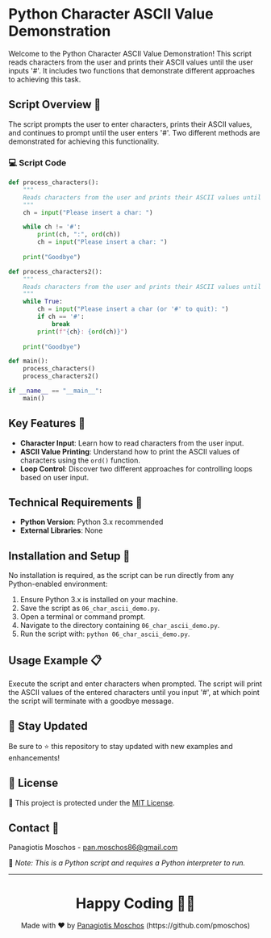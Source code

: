 # Python Character ASCII Value Demonstration

Welcome to the Python Character ASCII Value Demonstration! This script reads characters from the user and prints their ASCII values until the user inputs '#'. It includes two functions that demonstrate different approaches to achieving this task.

## Script Overview 📘

The script prompts the user to enter characters, prints their ASCII values, and continues to prompt until the user enters '#'. Two different methods are demonstrated for achieving this functionality.

### :computer: Script Code

```python
def process_characters():
    """
    Reads characters from the user and prints their ASCII values until the user inputs '#'.
    """
    ch = input("Please insert a char: ")

    while ch != '#':
        print(ch, ":", ord(ch))
        ch = input("Please insert a char: ")
    
    print("Goodbye")

def process_characters2():
    """
    Reads characters from the user and prints their ASCII values until the user inputs '#'.
    """
    while True:
        ch = input("Please insert a char (or '#' to quit): ")
        if ch == '#':
            break
        print(f"{ch}: {ord(ch)}")
    
    print("Goodbye")

def main():
    process_characters()
    process_characters2()

if __name__ == "__main__":
    main()
```

## Key Features 🌟

- **Character Input**: Learn how to read characters from the user input.
- **ASCII Value Printing**: Understand how to print the ASCII values of characters using the `ord()` function.
- **Loop Control**: Discover two different approaches for controlling loops based on user input.

## Technical Requirements 🔧

- **Python Version**: Python 3.x recommended
- **External Libraries**: None

## Installation and Setup 🚀

No installation is required, as the script can be run directly from any Python-enabled environment:

1. Ensure Python 3.x is installed on your machine.
2. Save the script as `06_char_ascii_demo.py`.
3. Open a terminal or command prompt.
4. Navigate to the directory containing `06_char_ascii_demo.py`.
5. Run the script with: `python 06_char_ascii_demo.py`.

## Usage Example 📋

Execute the script and enter characters when prompted. The script will print the ASCII values of the entered characters until you input '#', at which point the script will terminate with a goodbye message.

## 📢 Stay Updated

Be sure to ⭐ this repository to stay updated with new examples and enhancements!

## 📄 License
🔐 This project is protected under the [MIT License](https://mit-license.org/).


## Contact 📧
Panagiotis Moschos - pan.moschos86@gmail.com

🔗 *Note: This is a Python script and requires a Python interpreter to run.*

---
<h1 align=center>Happy Coding 👨‍💻 </h1>

<p align="center">
  Made with ❤️ by 
  <a href="https://www.linkedin.com/in/panagiotis-moschos" target="_blank">
  Panagiotis Moschos</a> (https://github.com/pmoschos)
</p>
